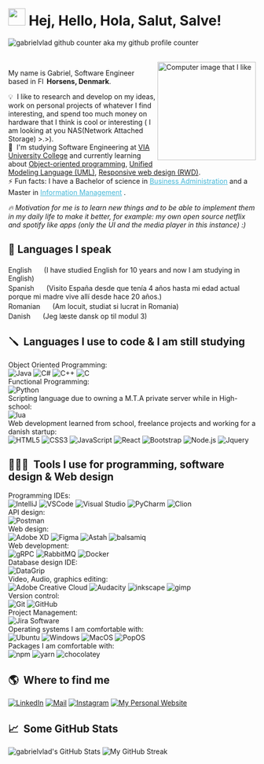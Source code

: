 # <img src="https://cdn.jsdelivr.net/gh/gabrielvlad/assets-cdn@main/PersonalGithubReadme/HandGreet.gif" width="35px" height="35px" />&nbsp;<b>Hej, Hello, Hola, Salut, Salve!</b>

<p align="left"> <img src="https://komarev.com/ghpvc/?username=gabrielvlad&label=Profile%20views&color=0e75b6&style=flat" alt="gabrielvlad github counter aka my github profile counter" /> </p>
<br>

<img alt="Computer image that I like" align="right" src="https://cdn.jsdelivr.net/gh/gabrielvlad/assets-cdn@main/PersonalGithubReadme/computer-illustration.png" width="200"/>
<p align="left">
  <p>My name is Gabriel, Software Engineer based in <img alt="Flag of Denmark" src="https://cdn.jsdelivr.net/gh/gabrielvlad/assets-cdn@main/PersonalGithubReadme/Flag_of_Denmark.svg" width="14px"/> <b>Horsens, Denmark</b>.</p>

💡 &nbsp;I like to research and develop on my ideas, work on personal projects of whatever I find interesting, and spend too
much money on hardware that I think is cool or interesting ( I am looking at you NAS(Network Attached Storage) >.>).\
🌱 &nbsp;I'm studying Software Engineering at <a href="https://www.via.dk/">VIA University College</a> and currently learning about <a href="https://en.wikipedia.org/wiki/Object-oriented_programming">Object-oriented programming</a>, <a href="https://en.wikipedia.org/wiki/Unified_Modeling_Language">Unified Modeling Language (UML)</a>, <a href="https://en.wikipedia.org/wiki/Responsive_web_design">Responsive web design (RWD)</a>.\
⚡ Fun facts: I have a Bachelor of science in <a style="color:#45b8d8" href="https://en.wikipedia.org/wiki/Business_administration" target="_blank"><u>Business Administration</u></a> and a Master in <a style="color:#45b8d8" href="https://en.wikipedia.org/wiki/Information_Management" target="_blank"><u>Information Management</u></a> .

_:fire:&nbsp;Motivation for me is to learn new things and to be able to implement them in my daily life to make it better, for example: my own open source netflix and spotify like apps (only the UI and the media player in this instance) :)_

## 💬&nbsp;Languages I speak

English <img src="https://cdn.jsdelivr.net/gh/gabrielvlad/assets-cdn@main/PersonalGithubReadme/Flag_of_the_United_Kingdom.svg" width="17px"/> (I have studied English for 10 years and now I am studying in English)<br>
Spanish <img src="https://cdn.jsdelivr.net/gh/gabrielvlad/assets-cdn@main/PersonalGithubReadme/Flag_of_Spain.svg" width="17px"/> (Visito España desde que tenía 4 años hasta mi edad actual porque mi madre vive allí desde hace 20 años.)<br>
Romanian <img src="https://cdn.jsdelivr.net/gh/gabrielvlad/assets-cdn@main/PersonalGithubReadme/Flag_of_Romania.svg" width="17"/> (Am locuit, studiat si lucrat in Romania)<br>
Danish <img src="https://cdn.jsdelivr.net/gh/gabrielvlad/assets-cdn@main/PersonalGithubReadme/Flag_of_Denmark.svg" width="17px"/> (Jeg læste dansk op til modul 3)

<!--- Maybe mention that I also understand French and German, but I can't speak them -->

## 🪛 &nbsp;Languages I use to code & I am still studying

<p>
    Object Oriented Programming:<br>
    <img alt="Java" src="https://img.shields.io/badge/-Java-007396?style=flat-square&logo=java&logoColor=white" />
    <img alt="C#" src="https://img.shields.io/badge/-C%23-239120?style=flat-square&logo=c-sharp&logoColor=white" />
    <img alt="C++" src="https://img.shields.io/badge/-C++-00599C?style=flat-square&logo=c%2B%2B&logoColor=white" />
    <img alt="C" src="https://img.shields.io/badge/-C-A8B9CC?style=flat-square&logo=c&logoColor=white" />
    <br>Functional Programming:<br>
    <img alt="Python" src="https://img.shields.io/badge/-Python-3776AB?style=flat-square&logo=python&logoColor=white" />
    <br>Scripting language due to owning a M.T.A private server while in High-school:<br>
    <img alt="lua" src="https://img.shields.io/badge/-Lua-2C2D72?style=flat-square&logo=lua&logoColor=white" />
    <br>Web development learned from school, freelance projects and working for a danish startup:<br>
    <img alt="HTML5" src="https://img.shields.io/badge/-HTML5-E34F26?style=flat-square&logo=html5&logoColor=white" />
    <img alt="CSS3" src="https://img.shields.io/badge/-CSS3-1572B6?style=flat-square&logo=css3" />
    <img alt="JavaScript" src="https://img.shields.io/badge/-JavaScript-black?style=flat-square&logo=javascript" />
    <img alt="React" src="https://img.shields.io/badge/-React-black?style=flat-square&logo=react" />
    <img alt="Bootstrap" src="https://img.shields.io/badge/-Bootstrap-563D7C?style=flat-square&logo=bootstrap" />
    <img alt="Node.js" src="https://img.shields.io/badge/-Node.js-black?style=flat-square&logo=Node.js" />
    <img alt="Jquery" src="https://img.shields.io/badge/-Jquerry-0769AD?style=flat-square&logo=jquery" />
</p>

## 👨🏻‍💻 &nbsp;Tools I use for programming, software design & Web design

<p>
Programming IDEs:<br>
<img alt="IntelliJ" src="https://img.shields.io/badge/-IntelliJ-000000?style=flat&logo=IntelliJ-IDEA&logoColor=white" />
<img alt="VSCode" src="https://img.shields.io/badge/-Visual_Studio_Code-0078D7?style=flat-square&logo=visual%20studio%20code&logoColor=white" />
<img alt="Visual Studio" src="https://img.shields.io/badge/-Visual_Studio-5C2D91?style=flat-square&logo=visual%20studio&logoColor=white" />
<img alt="PyCharm" src="https://img.shields.io/badge/-PyCharm-000000?style=flat-square&logo=pycharm&logoColor=white" />
<img alt="Clion" src="https://img.shields.io/badge/-Clion-000000?style=flat-square&logo=clion&logoColor=white" />
<br>API design:<br>
<img alt="Postman" src="https://img.shields.io/badge/-Postman-FF6C37?style=flat-square&logo=postman&logoColor=white" />
<br>Web design:<br>
<img alt="Adobe XD" src="https://img.shields.io/badge/-Adobe_XD-FF61F6?style=flat-square&logo=adobe-xd&logoColor=white" />
<img alt="Figma" src="https://img.shields.io/badge/-Figma-F24E1E?style=flat-square&logo=figma&logoColor=white" />
<img alt="Astah" src="https://img.shields.io/badge/-Astah-FF6C37?style=flat-square&logo=astah&logoColor=white" />
<img alt="balsamiq" src="https://img.shields.io/badge/-Balsamiq-FF6C37?style=flat-square&logo=balsamiq&logoColor=white" />
<br>Web development:<br>
<img alt="gRPC" src="https://img.shields.io/badge/-gRPC-FF6C37?style=flat-square&logo=grpc&logoColor=white" />
<img alt="RabbitMQ" src="https://img.shields.io/badge/-RabbitMQ-FF6C37?style=flat-square&logo=rabbitmq&logoColor=white" />
<img alt="Docker" src="https://img.shields.io/badge/-Docker-2496ED?style=flat-square&logo=docker&logoColor=white" />
<br>Database design IDE:<br>
<img alt="DataGrip" src="https://img.shields.io/badge/-DataGrip-000000?style=flat-square&logo=datagrip&logoColor=white" />
<br>Video, Audio, graphics editing:<br>
<img alt="Adobe Creative Cloud" src="https://img.shields.io/badge/-Adobe_Creative_Cloud-DA1F26?style=flat-square&logo=adobe-creative-cloud&logoColor=white" />
<img alt="Audacity" src="https://img.shields.io/badge/-Audacity-000000?style=flat-square&logo=audacity&logoColor=white" />
<img alt="inkscape" src="https://img.shields.io/badge/-Inkscape-000000?style=flat-square&logo=inkscape&logoColor=white" />
<img alt="gimp" src="https://img.shields.io/badge/-Gimp-5C5543?style=flat-square&logo=gimp&logoColor=white" />
<br>Version control:<br>
<img alt="Git" src="https://img.shields.io/badge/-Git-black?style=flat-square&logo=git" />
<img alt="GitHub" src="https://img.shields.io/badge/-GitHub-181717?style=flat-square&logo=github" />
<br>Project Management:<br>
<img alt="Jira Software" src="https://img.shields.io/badge/-Jira%20Software-0052CC?style=flat-square&logo=jira-software&logoColor=white" />
<br>Operating systems I am comfortable with:<br>
<img alt="Ubuntu" src="https://img.shields.io/badge/-Ubuntu-E95420?style=flat-square&logo=ubuntu&logoColor=white" />
<img alt="Windows" src="https://img.shields.io/badge/-Windows-0078D6?style=flat-square&logo=windows&logoColor=white" />
<img alt="MacOS" src="https://img.shields.io/badge/-MacOS-000000?style=flat-square&logo=apple&logoColor=white" />
<img alt="PopOS" src="https://img.shields.io/badge/-PopOS-48B9C7?style=flat-square&logo=popos&logoColor=white" />
<br>Packages I am comfortable with:<br>
<img alt="npm" src="https://img.shields.io/badge/-npm-CB3837?style=flat-square&logo=npm&logoColor=white" />
<img alt="yarn" src="https://img.shields.io/badge/-yarn-2C8EBB?style=flat-square&logo=yarn&logoColor=white" />
<img alt="chocolatey" src="https://img.shields.io/badge/-chocolatey-3581BA?style=flat-square&logo=chocolatey&logoColor=white" />
</p>

## 🌎 &nbsp;Where to find me

<p>
    <a href="https://www.linkedin.com/in/gabrielvlad22/" target="_blank"><img alt="LinkedIn" src="https://img.shields.io/badge/-Linkedin-%230077B5.svg?&style=for-the-badge&logo=linkedin&logoColor=white" /></a>
    <a href="mailto:gabriel.vlad@outlook.dk" target="_blank"><img alt="Mail" src="https://img.shields.io/badge/-Mail-%23D14836.svg?&style=for-the-badge&logo=gmail&logoColor=white" /></a>  
    <a href="https://www.instagram.com/gabriel.vlad22/" target="_blank"><img alt="Instagram" src="https://img.shields.io/badge/-Instagram-E4405F?style=for-the-badge&logo=instagram&logoColor=white" /></a>
    <a href="https://www.gabrielvlad.com" target="_blank"><img alt="My Personal Website" src="https://img.shields.io/badge/-My%20Personal%20Website-FB542B?style=for-the-badge&logo=brave&logoColor=white" /></a>
</p>

## 📈 &nbsp;Some GitHub Stats

<span align="left"></span>

![gabrielvlad's GitHub Stats](https://github-readme-stats.vercel.app/api?username=gabrielvlad&show_icons=true&hide_border=true&bg_color=3D3D3D&title_color=00E6FE&icon_color=00E6FE&text_color=FFFFFF)
</span>
<span align="right">
![My GitHub Streak](http://github-readme-streak-stats.herokuapp.com?user=gabrielvlad&hide_border=true&theme=black-ice&background=3D3D3D&stroke=00E6FE)
</span>
